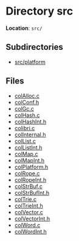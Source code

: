 <a id="dir_68267d1309a1af8e8297ef4c3efbcdba"></a>
# Directory src

**Location**: `src/`





## Subdirectories

* [src/platform](dir_4b68c2fef3e151b6b93d5e93b14f1857.md#dir_4b68c2fef3e151b6b93d5e93b14f1857)

## Files

* [colAlloc.c](col_alloc_8c.md#col_alloc_8c)
* [colConf.h](col_conf_8h.md#col_conf_8h)
* [colGc.c](col_gc_8c.md#col_gc_8c)
* [colHash.c](col_hash_8c.md#col_hash_8c)
* [colHashInt.h](col_hash_int_8h.md#col_hash_int_8h)
* [colibri.c](colibri_8c.md#colibri_8c)
* [colInternal.h](col_internal_8h.md#col_internal_8h)
* [colList.c](col_list_8c.md#col_list_8c)
* [colListInt.h](col_list_int_8h.md#col_list_int_8h)
* [colMap.c](col_map_8c.md#col_map_8c)
* [colMapInt.h](col_map_int_8h.md#col_map_int_8h)
* [colPlatform.h](col_platform_8h.md#col_platform_8h)
* [colRope.c](col_rope_8c.md#col_rope_8c)
* [colRopeInt.h](col_rope_int_8h.md#col_rope_int_8h)
* [colStrBuf.c](col_str_buf_8c.md#col_str_buf_8c)
* [colStrBufInt.h](col_str_buf_int_8h.md#col_str_buf_int_8h)
* [colTrie.c](col_trie_8c.md#col_trie_8c)
* [colTrieInt.h](col_trie_int_8h.md#col_trie_int_8h)
* [colVector.c](col_vector_8c.md#col_vector_8c)
* [colVectorInt.h](col_vector_int_8h.md#col_vector_int_8h)
* [colWord.c](col_word_8c.md#col_word_8c)
* [colWordInt.h](col_word_int_8h.md#col_word_int_8h)

[public]: https://img.shields.io/badge/-public-brightgreen (public)
[C++]: https://img.shields.io/badge/language-C%2B%2B-blue (C++)
[private]: https://img.shields.io/badge/-private-red (private)
[Markdown]: https://img.shields.io/badge/language-Markdown-blue (Markdown)
[static]: https://img.shields.io/badge/-static-lightgrey (static)